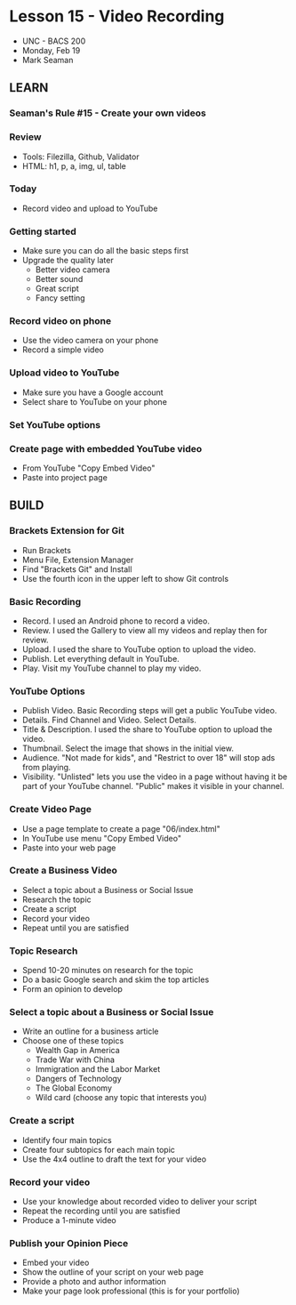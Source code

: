 # Lesson 15 - Video Recording
* UNC - BACS 200
* Monday, Feb 19
* Mark Seaman


## LEARN

### Seaman's Rule #15 - Create your own videos

### Review
* Tools: Filezilla, Github, Validator
* HTML: h1, p, a, img, ul, table

### Today
* Record video and upload to YouTube

### Getting started
* Make sure you can do all the basic steps first
* Upgrade the quality later
    * Better video camera
    * Better sound
    * Great script
    * Fancy setting

### Record video on phone
* Use the video camera on your phone
* Record a simple video

### Upload video to YouTube
* Make sure you have a Google account
* Select share to YouTube on your phone

### Set YouTube options

### Create page with embedded YouTube video
* From YouTube "Copy Embed Video"
* Paste into project page


## BUILD

### Brackets Extension for Git
* Run Brackets
* Menu File, Extension Manager
* Find "Brackets Git" and Install
* Use the fourth icon in the upper left to show Git controls


### Basic Recording
* Record. I used an Android phone to record a video.
* Review. I used the Gallery to view all my videos and replay then for review.
* Upload. I used the share to YouTube option to upload the video.
* Publish. Let everything default in YouTube.
* Play. Visit my YouTube channel to play my video.


### YouTube Options
* Publish Video. Basic Recording steps will get a public YouTube video.
* Details. Find Channel and Video. Select Details.
* Title & Description. I used the share to YouTube option to upload the video.
* Thumbnail. Select the image that shows in the initial view.
* Audience. "Not made for kids", and "Restrict to over 18" will stop ads from playing.
* Visibility. "Unlisted" lets you use the video in a page without having it be part of your YouTube channel. "Public" makes it visible in your channel.


### Create Video Page
* Use a page template to create a page "06/index.html"
* In YouTube use menu "Copy Embed Video"
* Paste into your web page


### Create a Business Video
* Select a topic about a Business or Social Issue
* Research the topic
* Create a script
* Record your video
* Repeat until you are satisfied


### Topic Research
* Spend 10-20 minutes on research for the topic
* Do a basic Google search and skim the top articles
* Form an opinion to develop


### Select a topic about a Business or Social Issue
* Write an outline for a business article 
* Choose one of these topics
    * Wealth Gap in America
    * Trade War with China
    * Immigration and the Labor Market
    * Dangers of Technology
    * The Global Economy
    * Wild card (choose any topic that interests you)


### Create a script
* Identify four main topics
* Create four subtopics for each main topic
* Use the 4x4 outline to draft the text for your video


### Record your video
* Use your knowledge about recorded video to deliver your script
* Repeat the recording until you are satisfied
* Produce a 1-minute video


### Publish your Opinion Piece
* Embed your video
* Show the outline of your script on your web page
* Provide a photo and author information 
* Make your page look professional (this is for your portfolio)

